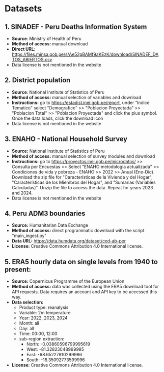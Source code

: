 # Datasets

## 1. SINADEF - Peru Deaths Information System

- **Source**: Ministry of Health of Peru
- **Method of access:** manual download
- **Direct URL**: https://files.minsa.gob.pe/s/Ae52gBAMf9aKEzK/download/SINADEF_DATOS_ABIERTOS.csv
- Data license is not mentioned in the website

## 2. District population

- **Source**: National Institute of Statistics of Peru
- **Method of access:** manual selection of variables and download
- **Instructions:** go to https://estadist.inei.gob.pe/report, under "Indice Tematico" select "Demografico" >> "Poblacion Proyectada" >> "Poblacion Total" >> "Poblacion Proyectada" and click the plus symbol. Once the data loads, click the download icon
- Data license is not mentioned in the website

## 3. ENAHO - National Household Survey

- **Source:** National Institute of Statistics of Peru
- **Method of access:** manual selection of survey modules and download
- **Instructions:** go to https://proyectos.inei.gob.pe/microdatos/ >> Consulta por Encuestas >> Select "ENAHO metodologia actualizada" >> Condiciones de vida y pobreza - ENAHO >> 2022 >> Anual (Ene-Dic). Download the zip file for "Características de la Vivienda y del Hogar", "Características de los Miembros del Hogar", and "Sumarias (Variables Calculadas)". Unzip the file to access the data. Repeat for years 2023 and 2024.
- Data license is not mentioned in the website

## 4. Peru ADM3 boundaries

- **Source:** Humanitarian Data Exchange
- **Method of access:** direct programmatic download with the script "main_ingest.py"
- **Data URL:** https://data.humdata.org/dataset/cod-ab-per
- **License:** Creative Commons Attribution 4.0 International license.

## 5. ERA5 hourly data on single levels from 1940 to present:

- **Source:** Copernicus Programme of the European Union
- **Method of access:** data was collected using the ERA5 download tool for API requests. Data requires an account and API key to be accessed this way.
- **Data selection:**
  - Product type: reanalysis
  - Variable: 2m temperature
  - Year: 2022, 2023, 2024
  - Month: all
  - Day: all
  - Time: 00:00, 12:00
  - sub-region extraction:
    - North: -0.03860596799995619
    - West: -81.32823048999995
    - East: -68.65227910299996
    - South: -18.35092773599996
- **License:** Creative Commons Attribution 4.0 International license.